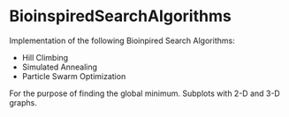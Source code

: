 # BioinspiredSearchAlgorithms

Implementation of the following Bioinpired Search Algorithms:

* Hill Climbing
* Simulated Annealing
* Particle Swarm Optimization

For the purpose of finding the global minimum.
Subplots with 2-D and 3-D graphs.

